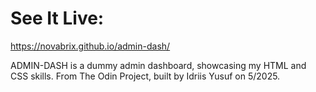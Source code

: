 # See It Live:
https://novabrix.github.io/admin-dash/

ADMIN-DASH is a dummy admin dashboard, showcasing my HTML and CSS skills. From The Odin Project, built by Idriis Yusuf on 5/2025.
